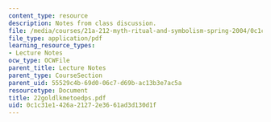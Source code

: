 ```yaml
---
content_type: resource
description: Notes from class discussion.
file: /media/courses/21a-212-myth-ritual-and-symbolism-spring-2004/0c1c31e1426a21272e3661ad3d130d1f_22goldlkmetoedps.pdf
file_type: application/pdf
learning_resource_types:
- Lecture Notes
ocw_type: OCWFile
parent_title: Lecture Notes
parent_type: CourseSection
parent_uid: 55529c4b-69d0-06c7-d69b-ac13b3e7ac5a
resourcetype: Document
title: 22goldlkmetoedps.pdf
uid: 0c1c31e1-426a-2127-2e36-61ad3d130d1f
---
```

